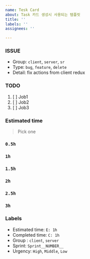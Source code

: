 ```yaml
---
name: Tesk Card
about: Task 카드 생성시 사용되는 템플릿
title: ''
labels: ''
assignees: ''

---
```


### ISSUE
- Group:  `client`, `server`, `sr`
- Type: `bug`, `feature`, `delete`
- Detail: fix actions from client redux

### TODO
1. [ ] Job1
2. [ ] Job2
3. [ ] Job3

### Estimated time
> Pick one
### `0.5h`
### `1h`
### `1.5h`
### `2h`
### `2.5h`
### `3h`

### Labels
- Estimated time: `E: 1h`
- Completed time: `C: 1h`
- Group : `client`, `server`
- Sprint: `Sprint__NUMBER__`
- Urgency: `High`, `Middle`, `Low`
